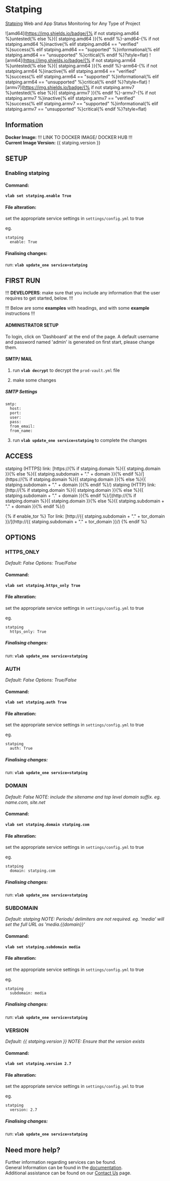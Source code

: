 # Statping

[Statping](https://github.com/statping/statping) Web and App Status Monitoring for Any Type of Project

![amd64](https://img.shields.io/badge/{% if not statping.amd64 %}untested{% else %}{{ statping.amd64 }}{% endif %}-amd64-{% if not statping.amd64 %}inactive{% elif statping.amd64 == "verified" %}success{% elif statping.amd64 == "supported" %}informational{% elif statping.amd64 == "unsupported" %}critical{% endif %}?style=flat)
![arm64](https://img.shields.io/badge/{% if not statping.arm64 %}untested{% else %}{{ statping.arm64 }}{% endif %}-arm64-{% if not statping.arm64 %}inactive{% elif statping.arm64 == "verified" %}success{% elif statping.arm64 == "supported" %}informational{% elif statping.arm64 == "unsupported" %}critical{% endif %}?style=flat)
![armv7](https://img.shields.io/badge/{% if not statping.armv7 %}untested{% else %}{{ statping.armv7 }}{% endif %}-armv7-{% if not statping.armv7 %}inactive{% elif statping.armv7 == "verified" %}success{% elif statping.armv7 == "supported" %}informational{% elif statping.armv7 == "unsupported" %}critical{% endif %}?style=flat)

## Information


**Docker Image:** !!! LINK TO DOCKER IMAGE/ DOCKER HUB !!!  
**Current Image Version:** {{ statping.version }}

## SETUP

### Enabling statping

#### Command:

**`vlab set statping.enable True`**

#### File alteration:

set the appropriate service settings in `settings/config.yml` to true

eg.
```
statping
  enable: True
```

#### Finalising changes:

run: **`vlab update_one service=statping`**

## FIRST RUN

!!! **DEVELOPERS**: make sure that you include any information that the user requires to get started, below. !!!

!!! Below are some **examples** with headings, and with some **example** instructions !!!

#### ADMINISTRATOR SETUP

To login, click on 'Dashboard' at the end of the page.
A default username and password named 'admin' is generated on first start, please change them.

#### SMTP/ MAIL

1. run **`vlab decrypt`** to decrypt the `prod-vault.yml` file

2. make some changes


##### SMTP Settings
```
smtp:
  host:
  port:
  user:
  pass:
  from_email:
  from_name:
```

3. run **`vlab update_one service=statping`** to complete the changes


## ACCESS

statping (HTTPS) link: [https://{% if statping.domain %}{{ statping.domain }}{% else %}{{ statping.subdomain + "." + domain }}{% endif %}/](https://{% if statping.domain %}{{ statping.domain }}{% else %}{{ statping.subdomain + "." + domain }}{% endif %}/)
statping (HTTP) link: [http://{% if statping.domain %}{{ statping.domain }}{% else %}{{ statping.subdomain + "." + domain }}{% endif %}/](http://{% if statping.domain %}{{ statping.domain }}{% else %}{{ statping.subdomain + "." + domain }}{% endif %}/)

{% if enable_tor %}
Tor link: [http://{{ statping.subdomain + "." + tor_domain }}/](http://{{ statping.subdomain + "." + tor_domain }}/)
{% endif %}

## OPTIONS

### HTTPS_ONLY
*Default: False*
*Options: True/False*

#### Command:

**`vlab set statping.https_only True`**

#### File alteration:

set the appropriate service settings in `settings/config.yml` to true

eg.
```
statping
  https_only: True
```

##### Finalising changes:

run: **`vlab update_one service=statping`**

### AUTH
*Default: False*
*Options: True/False*

#### Command:

**`vlab set statping.auth True`**

#### File alteration:

set the appropriate service settings in `settings/config.yml` to true

eg.
```
statping
  auth: True
```

##### Finalising changes:

run: **`vlab update_one service=statping`**

### DOMAIN
*Default: False*
*NOTE: include the sitename and top level domain suffix. eg. name.com, site.net*

#### Command:

**`vlab set statping.domain statping.com`**

#### File alteration:

set the appropriate service settings in `settings/config.yml` to true

eg.
```
statping
  domain: statping.com
```

##### Finalising changes:

run: **`vlab update_one service=statping`**

### SUBDOMAIN
*Default: statping*
*NOTE: Periods/ delimiters are not required. eg. 'media' will set the full URL as 'media.{{domain}}'*

#### Command:

**`vlab set statping.subdomain media`**

#### File alteration:

set the appropriate service settings in `settings/config.yml` to true

eg.
```
statping
  subdomain: media
```

##### Finalising changes:

run: **`vlab update_one service=statping`**

### VERSION
*Default: {{  statping.version  }}*
*NOTE: Ensure that the version exists*

#### Command:

**`vlab set statping.version 2.7`**

#### File alteration:

set the appropriate service settings in `settings/config.yml` to true

eg.
```
statping
  version: 2.7
```

##### Finalising changes:

run: **`vlab update_one service=statping`**

## Need more help?
Further information regarding services can be found. \
General Information can be found in the [documentation](https://docs.vivumlab.com). \
Additional assistance can be found on our [Contact Us](https://docs.vivumlab.com/Contact-us) page.
